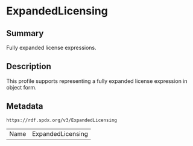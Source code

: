 <!-- Automatically generated by spec-parser v2.0.0 on 2024-01-12T14:00:21.817658+00:00 -->
<!-- SPDX-License-Identifier: Community-Spec-1.0 -->

# ExpandedLicensing

## Summary

Fully expanded license expressions.


## Description

This profile supports representing a fully expanded license expression in object form.


## Metadata

`https://rdf.spdx.org/v3/ExpandedLicensing`


| | |
|---|---|
| Name | ExpandedLicensing |



